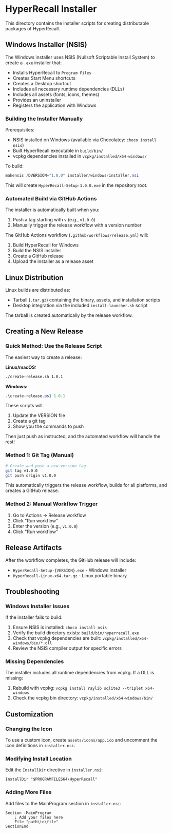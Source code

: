# HyperRecall Installer

This directory contains the installer scripts for creating distributable packages of HyperRecall.

## Windows Installer (NSIS)

The Windows installer uses NSIS (Nullsoft Scriptable Install System) to create a `.exe` installer that:

- Installs HyperRecall to `Program Files`
- Creates Start Menu shortcuts
- Creates a Desktop shortcut
- Includes all necessary runtime dependencies (DLLs)
- Includes all assets (fonts, icons, themes)
- Provides an uninstaller
- Registers the application with Windows

### Building the Installer Manually

Prerequisites:
- NSIS installed on Windows (available via Chocolatey: `choco install nsis`)
- Built HyperRecall executable in `build/bin/`
- vcpkg dependencies installed in `vcpkg/installed/x64-windows/`

To build:
```powershell
makensis /DVERSION="1.0.0" installer/windows/installer.nsi
```

This will create `HyperRecall-Setup-1.0.0.exe` in the repository root.

### Automated Build via GitHub Actions

The installer is automatically built when you:
1. Push a tag starting with `v` (e.g., `v1.0.0`)
2. Manually trigger the release workflow with a version number

The GitHub Actions workflow (`.github/workflows/release.yml`) will:
1. Build HyperRecall for Windows
2. Build the NSIS installer
3. Create a GitHub release
4. Upload the installer as a release asset

## Linux Distribution

Linux builds are distributed as:
- Tarball (`.tar.gz`) containing the binary, assets, and installation scripts
- Desktop integration via the included `install-launcher.sh` script

The tarball is created automatically by the release workflow.

## Creating a New Release

### Quick Method: Use the Release Script

The easiest way to create a release:

**Linux/macOS:**
```bash
./create-release.sh 1.0.1
```

**Windows:**
```powershell
.\create-release.ps1 1.0.1
```

These scripts will:
1. Update the VERSION file
2. Create a git tag
3. Show you the commands to push

Then just push as instructed, and the automated workflow will handle the rest!

### Method 1: Git Tag (Manual)

```bash
# Create and push a new version tag
git tag v1.0.0
git push origin v1.0.0
```

This automatically triggers the release workflow, builds for all platforms, and creates a GitHub release.

### Method 2: Manual Workflow Trigger

1. Go to Actions → Release workflow
2. Click "Run workflow"
3. Enter the version (e.g., `v1.0.0`)
4. Click "Run workflow"

## Release Artifacts

After the workflow completes, the GitHub release will include:
- `HyperRecall-Setup-{VERSION}.exe` - Windows installer
- `HyperRecall-Linux-x64.tar.gz` - Linux portable binary

## Troubleshooting

### Windows Installer Issues

If the installer fails to build:
1. Ensure NSIS is installed: `choco install nsis`
2. Verify the build directory exists: `build/bin/hyperrecall.exe`
3. Check that vcpkg dependencies are built: `vcpkg/installed/x64-windows/bin/*.dll`
4. Review the NSIS compiler output for specific errors

### Missing Dependencies

The installer includes all runtime dependencies from vcpkg. If a DLL is missing:
1. Rebuild with vcpkg: `vcpkg install raylib sqlite3 --triplet x64-windows`
2. Check the vcpkg bin directory: `vcpkg/installed/x64-windows/bin/`

## Customization

### Changing the Icon

To use a custom icon, create `assets/icons/app.ico` and uncomment the icon definitions in `installer.nsi`.

### Modifying Install Location

Edit the `InstallDir` directive in `installer.nsi`:
```nsis
InstallDir "$PROGRAMFILES64\HyperRecall"
```

### Adding More Files

Add files to the MainProgram section in `installer.nsi`:
```nsis
Section -MainProgram
    ; Add your files here
    File "path\to\file"
SectionEnd
```

